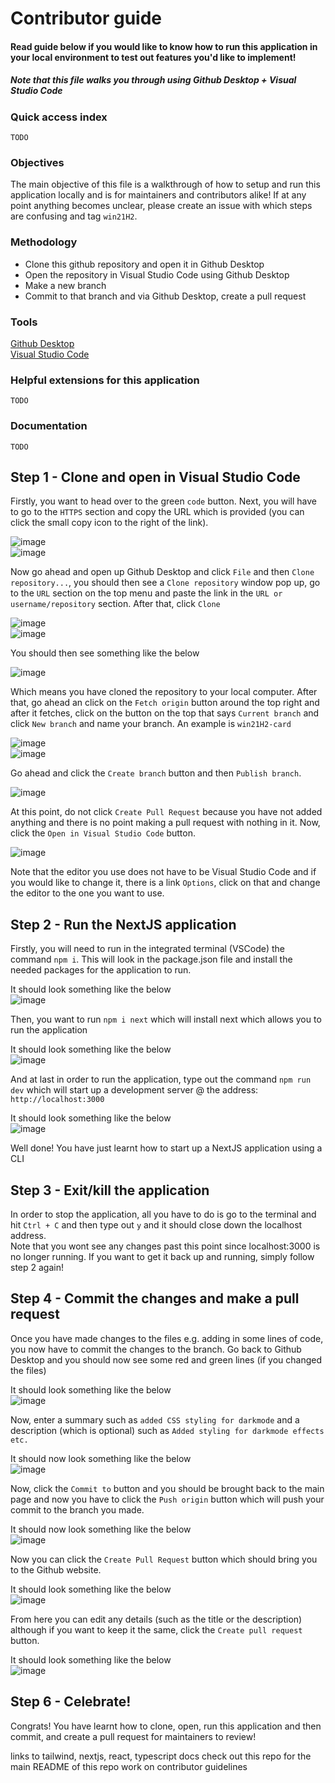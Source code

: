 # Contributor guide

#### Read guide below if you would like to know how to run this application in your local environment to test out features you'd like to implement!

##### Note that this file walks you through using Github Desktop + Visual Studio Code

### Quick access index

`TODO`


### Objectives

The main objective of this file is a walkthrough of how to setup and run this application locally and is for maintainers and contributors alike! If at any point anything becomes unclear, please create an issue with which steps are confusing and tag `win21H2`.

### Methodology

  - Clone this github repository and open it in Github Desktop
  - Open the repository in Visual Studio Code using Github Desktop
  - Make a new branch
  - Commit to that branch and via Github Desktop, create a pull request

### Tools

<a href="https://desktop.github.com/" target="_blank">Github Desktop</a><br>
<a href="https://code.visualstudio.com/download" target="_blank">Visual Studio Code</a>

### Helpful extensions for this application

`TODO`

### Documentation

`TODO`

## Step 1 - Clone and open in Visual Studio Code

Firstly, you want to head over to the green `code` button. Next, you will have to go to the `HTTPS` section and copy the URL which is provided (you can click the small copy icon to the right of the link).<br>

![image](https://user-images.githubusercontent.com/92825997/183276666-7376fc2e-547a-43b6-9296-bc92873b0e26.png)<br>
![image](https://user-images.githubusercontent.com/92825997/183276677-4263f38a-4496-4cf3-810d-38cf5c78dfd9.png)<br>

Now go ahead and open up Github Desktop and click `File` and then `Clone repository...`, you should then see a `Clone repository` window pop up, go to the `URL` section on the top menu and paste the link in the `URL or username/repository` section. After that, click `Clone`<br>

![image](https://user-images.githubusercontent.com/92825997/183276696-90dc6901-5826-45fd-aefe-fe4bd008909d.png)<br>
![image](https://user-images.githubusercontent.com/92825997/183276716-f2f3eed9-43fd-47d2-bfb8-4e2c42afc5d2.png)<br>

You should then see something like the below

![image](https://user-images.githubusercontent.com/92825997/183300233-1ebceef9-47af-4bf3-b7ba-ad63a3f0a71d.png)<br>

Which means you have cloned the repository to your local computer. After that, go ahead an click on the `Fetch origin` button around the top right and after it fetches, click on the button on the top that says `Current branch` and click `New branch` and name your branch. An example is `win21H2-card`<br>

![image](https://user-images.githubusercontent.com/92825997/183300444-610a1798-52f3-4ce8-b7b1-2fb82e41d502.png)<br>
![image](https://user-images.githubusercontent.com/92825997/183300513-796c711d-8941-414b-9701-92d33e424795.png)<br>

Go ahead and click the `Create branch` button and then `Publish branch`.<br>

![image](https://user-images.githubusercontent.com/92825997/183300566-62bd1bef-837e-476f-8812-7b779bd2dc1f.png)<br>

At this point, do not click `Create Pull Request` because you have not added anything and there is no point making a pull request with nothing in it. Now, click the `Open in Visual Studio Code` button.<br>

![image](https://user-images.githubusercontent.com/92825997/183300703-4bb2a869-d471-412f-b0f3-54e15ee8128e.png)<br>

Note that the editor you use does not have to be Visual Studio Code and if you would like to change it, there is a link `Options`, click on that and change the editor to the one you want to use.

## Step 2 - Run the NextJS application

Firstly, you will need to run in the integrated terminal (VSCode) the command `npm i`. This will look in the package.json file and install the needed packages for the application to run.<br>

It should look something like the below<br>
![image](https://user-images.githubusercontent.com/92825997/183319872-6de5590c-5d15-4a18-ab76-3e0ce64c0beb.png)<br>

Then, you want to run `npm i next` which will install next which allows you to run the application<br>

It should look something like the below<br>
![image](https://user-images.githubusercontent.com/92825997/183319960-a2eeb5b2-934b-4283-a31e-fde66f4c8bec.png)<br>

And at last in order to run the application, type out the command `npm run dev` which will start up a development server @ the address: `http://localhost:3000`<br>

It should look something like the below<br>
![image](https://user-images.githubusercontent.com/92825997/183320111-aead1cae-b5ca-4f54-a895-6b5513f0eb0b.png)<br>

Well done! You have just learnt how to start up a NextJS application using a CLI

## Step 3 - Exit/kill the application

In order to stop the application, all you have to do is go to the terminal and hit `Ctrl + C` and then type out `y` and it should close down the localhost address. <br>Note that you wont see any changes past this point since localhost:3000 is no longer running. If you want to get it back up and running, simply follow step 2 again!

## Step 4 - Commit the changes and make a pull request

Once you have made changes to the files e.g. adding in some lines of code, you now have to commit the changes to the branch. Go back to Github Desktop and you should now see some red and green lines (if you changed the files) 

It should look something like the below<br>
![image](https://user-images.githubusercontent.com/92825997/183320451-477b5000-a035-47e0-9a49-6e345df62c48.png)<br>

Now, enter a summary such as `added CSS styling for darkmode` and a description (which is optional) such as `Added styling for darkmode effects etc.`

It should now look something like the below<br>
![image](https://user-images.githubusercontent.com/92825997/183320575-6df47641-9d07-465d-980e-afa248edc346.png)<br>

Now, click the `Commit to` button and you should be brought back to the main page and now you have to click the `Push origin` button which will push your commit to the branch you made.

It should now look something like the below<br>
![image](https://user-images.githubusercontent.com/92825997/183320726-423fc72d-8aee-4ae2-b6f6-a9de2c62c647.png)<br>

Now you can click the `Create Pull Request` button which should bring you to the Github website. 

It should look something like the below<br>
![image](https://user-images.githubusercontent.com/92825997/183320867-c6d06b9a-1417-4081-8548-35bd89cfc993.png)<br>

From here you can edit any details (such as the title or the description) although if you want to keep it the same, click the `Create pull request` button.  

It should look something like the below<br>
![image](https://user-images.githubusercontent.com/92825997/183321006-cde98c8a-7665-4d71-a23f-93644d49304a.png)<br>

## Step 6 - Celebrate!

Congrats! You have learnt how to clone, open, run this application and then commit, and create a pull request for maintainers to review!


links to tailwind, nextjs, react, typescript docs
check out this repo for the main README of this repo
work on contributor guidelines
